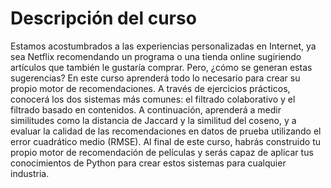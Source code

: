 # Descripción del curso
Estamos acostumbrados a las experiencias personalizadas en Internet, ya sea Netflix recomendando un programa o una tienda online sugiriendo artículos que también le gustaría comprar. Pero, ¿cómo se generan estas sugerencias? En este curso aprenderá todo lo necesario para crear su propio motor de recomendaciones. A través de ejercicios prácticos, conocerá los dos sistemas más comunes: el filtrado colaborativo y el filtrado basado en contenidos. A continuación, aprenderá a medir similitudes como la distancia de Jaccard y la similitud del coseno, y a evaluar la calidad de las recomendaciones en datos de prueba utilizando el error cuadrático medio (RMSE). Al final de este curso, habrás construido tu propio motor de recomendación de películas y serás capaz de aplicar tus conocimientos de Python para crear estos sistemas para cualquier industria.
